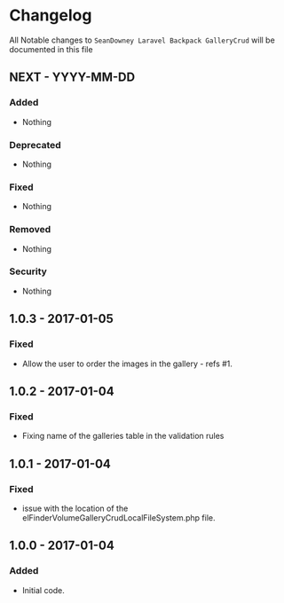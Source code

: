 # Changelog

All Notable changes to `SeanDowney Laravel Backpack GalleryCrud` will be documented in this file

## NEXT - YYYY-MM-DD

### Added
- Nothing

### Deprecated
- Nothing

### Fixed
- Nothing

### Removed
- Nothing

### Security
- Nothing

## 1.0.3 - 2017-01-05

### Fixed
- Allow the user to order the images in the gallery - refs #1.

## 1.0.2 - 2017-01-04

### Fixed
- Fixing name of the galleries table in the validation rules

## 1.0.1 - 2017-01-04

### Fixed
- issue with the location of the elFinderVolumeGalleryCrudLocalFileSystem.php file.


## 1.0.0 - 2017-01-04

### Added
- Initial code.

